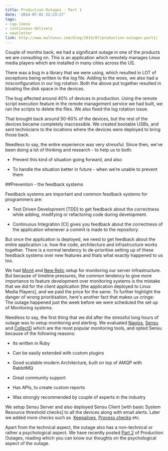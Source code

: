 ```yaml
---
title: Production Outages - Part 1
date: '2014-07-01 22:23:27'
tags:
- cap-leena
- continuous-delivery
- newsletter
link: http://www.multunus.com/blog/2014/07/production-outages-part1/
---
```


Couple of months back, we had a significant outage in one of the products we are consulting on. This is an application which remotely manages Linux media players which are installed in many cities across the US.

There was a bug in a library that we were using, which resulted in LOT of exceptions being written to the log file. Adding to the woes, we also had a misconfiguration in our log rotation. Both the above put together resulted in bloating the disk space in the devices.

The bug affected around 40% of devices in production. Using the remote script execution feature in the remote management service we had built, we ran the scripts to delete the files. We also fixed the log rotation issue.

That brought back around 50-60% of the devices, but the rest of the devices became completely inaccessible. We created bootable USBs, and sent technicians to the locations where the devices were deployed to bring those back.

Needless to say, the entire experience was very stressful. Since then, we’ve been doing a lot of thinking and research - to help us to both:


*  Prevent this kind of situation going forward, and also

    
*  To handle the situation better in future - when we’re unable to prevent them


##Prevention - the feedback systems


Feedback systems are important and common feedback systems for programmers are:


*  Test Driven Development [TDD] to get feedback about the correctness while adding, modifying or refactoring code during development.

    
*  Continuous Integration [CI] gives you feedback about the correctness of the application whenever a commit is made to the repository.

But once the application is deployed, we need to get feedback about the entire application i.e. how the code, architecture and infrastructure works together. There is a normal tendency to de-prioritise setting up of these feedback systems over new features and thats what exactly happened to us too.

We had [Monit](http://mmonit.com/monit/) and [New Relic](http://newrelic.com/) setup for monitoring our server infrastructure. But because of timeline pressures, the common tendency to give more importance to feature development over monitoring systems is the mistake that we did for the client application [the application deployed to Linux Media Players], and we paid the price for the same. To further highlight the danger of wrong prioritisation, here's another fact that makes us cringe: The outage happened just the week before we were scheduled the set up of Monitoring systems.

Needless to say, the first thing that we did after the stressful long hours of outage was to setup monitoring and alerting. We evaluated [Nagios](http://www.nagios.org/), [Sensu](http://sensuapp.org/) and [CollectD](https://collectd.org/) which are the most popular monitoring tools, and opted Sensu because of the following reasons:


*  Its written in Ruby

    
*  Can be easily extended with custom plugins

    
*  Good scalable modern Architecture, built on top of AMQP with RabbitMQ

    
*  Great community support

    
*  Has APIs, to create custom reports

    
*  Was strongly recommended by couple of experts in the industry

We setup Sensu Server and also deployed Sensu Client [with basic System Resource threshold checks] to all the devices along with email alerts. Later we added more checks such as  [Keepalives](http://sensuapp.org/docs/0.12/keepalives), [Process checks](https://github.com/sensu/sensu-community-plugins) etc.

Apart from the technical aspect, the outage also has a non-technical or rather a psychological aspect. We have recently posted 
[Part 2](http://www.multunus.com/blog/2014/08/production-outages-part-2/) of Production Outages, reading which you can know our thoughts on the psychological aspect of the outage.
